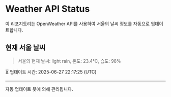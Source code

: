 
# Weather API Status

이 리포지토리는 OpenWeather API를 사용하여 서울의 날씨 정보를 자동으로 업데이트합니다.

## 현재 서울 날씨
> 서울의 현재 날씨: light rain, 온도: 23.4°C, 습도: 98%

⏳ 업데이트 시간: 2025-06-27 22:17:25 (UTC)

---
자동 업데이트 봇에 의해 관리됩니다.
